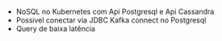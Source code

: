 - NoSQL no Kubernetes com Api Postgresql e Api Cassandra
- Possivel conectar via JDBC Kafka connect no Postgresql
- Query de baixa latência
